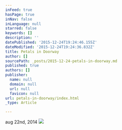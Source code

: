 ```yaml
---
inFeed: true
hasPage: true
inNav: false
inLanguage: null
starred: false
keywords: []
description: ''
datePublished: '2015-12-24T19:24:46.155Z'
dateModified: '2015-12-24T19:24:36.832Z'
title: Petals in Doorway
author: []
sourcePath: _posts/2015-12-24-petals-in-doorway.md
published: true
authors: []
publisher:
  name: null
  domain: null
  url: null
  favicon: null
url: petals-in-doorway/index.html
_type: Article

---
```

aug 22nd, 2014
![](https://the-grid-user-content.s3-us-west-2.amazonaws.com/12a0f1c3-0dfc-4dae-84ee-3a2238f97c0a.JPG)